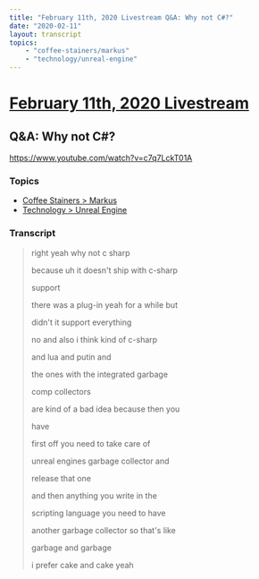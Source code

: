 ```yaml
---
title: "February 11th, 2020 Livestream Q&A: Why not C#?"
date: "2020-02-11"
layout: transcript
topics:
    - "coffee-stainers/markus"
    - "technology/unreal-engine"
---
```

# [February 11th, 2020 Livestream](../2020-02-11.md)
## Q&A: Why not C#?
https://www.youtube.com/watch?v=c7q7LckT01A

### Topics
* [Coffee Stainers > Markus](../topics/coffee-stainers/markus.md)
* [Technology > Unreal Engine](../topics/technology/unreal-engine.md)

### Transcript

> right yeah why not c sharp
>
> because uh it doesn't ship with c-sharp
>
> support
>
> there was a plug-in yeah for a while but
>
> didn't it support everything
>
> no and also i think kind of c-sharp
>
> and lua and putin and
>
> the ones with the integrated garbage
>
> comp collectors
>
> are kind of a bad idea because then you
>
> have
>
> first off you need to take care of
>
> unreal engines garbage collector and
>
> release that one
>
> and then anything you write in the
>
> scripting language you need to have
>
> another garbage collector so that's like
>
> garbage and garbage
>
> i prefer cake and cake yeah
>
